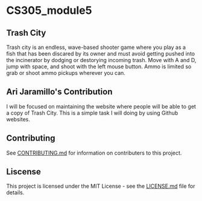 # CS305_module5
## Trash City
Trash city is an endless, wave-based shooter game where you play as a fish that has been discared by its owner and must avoid getting pushed into the incinerator by dodging or destorying incoming trash. Move with A and D, jump with space, and shoot with the left mouse button. Ammo is limited so grab or shoot ammo pickups wherever you can. 

## Ari Jaramillo's Contribution
I will be focused on maintaining the website where people will be able to get a copy of Trash City. This is a simple task I will doing by using Github websites.

## Contributing
See [CONTRIBUTING.md](https://github.com/TJohnsonAZ/CS305_module5/blob/main/CONTRIBUTING) for information on contributers to this project.
## Liscense
This project is licensed under the MIT License - see the [LICENSE.md](https://github.com/TJohnsonAZ/CS305_module5/blob/main/LICENSE) file for details.
